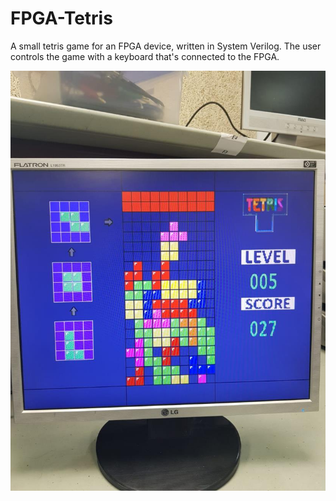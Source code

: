 # FPGA-Tetris

A small tetris game for an FPGA device, written in System Verilog.
The user controls the game with a keyboard that's connected to the FPGA.

![Screenshot](https://raw.githubusercontent.com/roeeben/FPGA-Tetris/master/FPGA%20Tetris.jpg)
